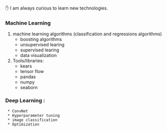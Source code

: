 :hand: I am always curious to learn new technologies.
### Machine Learning
1) machine learning algorithms (classification and regressions algorithms)
     * boosting algorithms
     * unsupervised learing 
     * supervised learing
     * data visualization 
2) Tools/libraries:
     * kears
     * tensor flow
     * pandas
     * numpy
     * seaborn
### Deep Learning :
     * ConvNet
     * Hyperparameter tuning
     * image classification
     * Optimization
     
  
   
